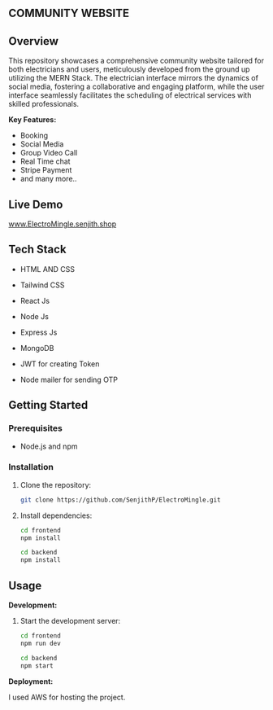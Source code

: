  ## COMMUNITY WEBSITE 

## Overview

This repository showcases a comprehensive community website tailored for both electricians and users, meticulously developed from the ground up utilizing the MERN Stack. The electrician interface mirrors the dynamics of social media, fostering a collaborative and engaging platform, while the user interface seamlessly facilitates the scheduling of electrical services with skilled professionals.
 
**Key Features:**

- Booking
- Social Media
- Group Video Call
- Real Time chat
- Stripe Payment
- and many more..

## Live Demo

www.ElectroMingle.senjith.shop 

## Tech Stack

- HTML AND CSS
- Tailwind CSS
- React Js
- Node Js
- Express Js
- MongoDB

- JWT for creating Token
- Node mailer for sending OTP

## Getting Started

### Prerequisites

- Node.js and npm

### Installation

1. Clone the repository:

   ```bash
   git clone https://github.com/SenjithP/ElectroMingle.git
   ```

2. Install dependencies:

   ```bash
   cd frontend
   npm install

   cd backend
   npm install
   ```

## Usage

**Development:**

1. Start the development server:

   ```bash
   cd frontend
   npm run dev

   cd backend
   npm start
   ```

**Deployment:**

I used AWS for hosting the project.

